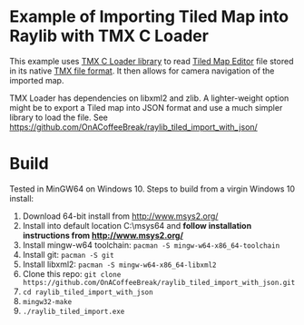 # Example of Importing Tiled Map into Raylib with TMX C Loader

This example uses [TMX C Loader library](https://github.com/baylej/tmx) to read [Tiled Map Editor](https://www.mapeditor.org/) file stored in its native [TMX file format](https://doc.mapeditor.org/en/stable/reference/tmx-map-format/). It then allows for camera navigation of the imported map.

TMX Loader has dependencies on libxml2 and zlib. A lighter-weight option might be to export a Tiled map into JSON format and use a much simpler library to load the file. See https://github.com/OnACoffeeBreak/raylib_tiled_import_with_json/

# Build

Tested in MinGW64 on Windows 10. Steps to build from a virgin Windows 10 install:

1. Download 64-bit install from http://www.msys2.org/
1. Install into default location C:\msys64 and **follow installation instructions from http://www.msys2.org/**
1. Install mingw-w64 toolchain: ```pacman -S mingw-w64-x86_64-toolchain```
1. Install git: ```pacman -S git```
1. Install libxml2: ```pacman -S mingw-w64-x86_64-libxml2```
1. Clone this repo: ```git clone https://github.com/OnACoffeeBreak/raylib_tiled_import_with_json.git```
1. ```cd raylib_tiled_import_with_json```
1. ```mingw32-make```
1. ```./raylib_tiled_import.exe```
